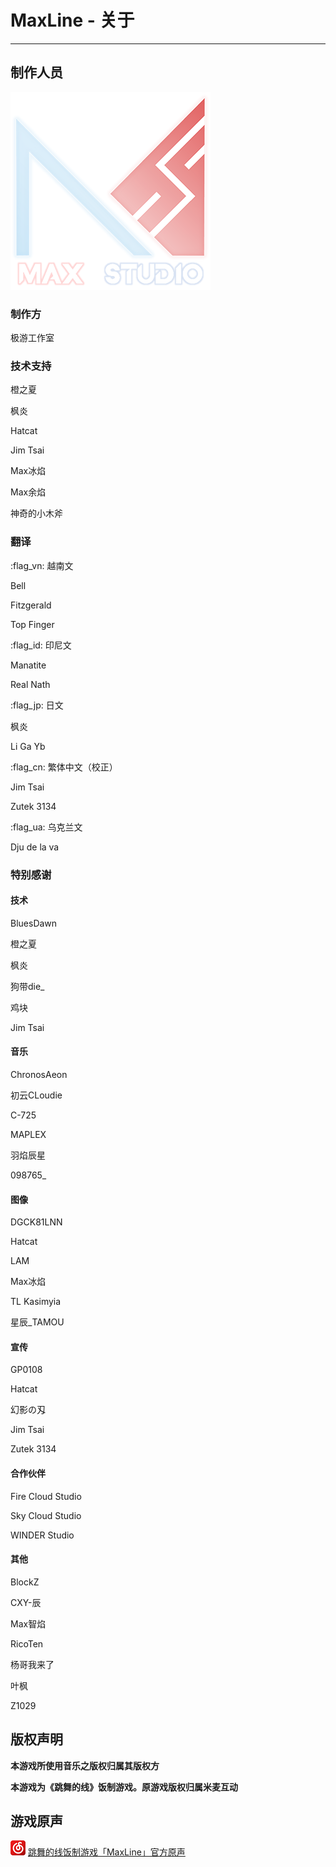 # MaxLine - 关于
*****
## 制作人员
![studio](img/studio.png)

### 制作方
极游工作室

### 技术支持
橙之夏

枫炎

Hatcat

Jim Tsai

Max冰焰

Max余焰

神奇的小木斧

### 翻译
:flag_vn: 越南文

Bell

Fitzgerald

Top Finger

:flag_id: 印尼文

Manatite

Real Nath

:flag_jp: 日文

枫炎

Li Ga Yb

:flag_cn: 繁体中文（校正）

Jim Tsai

Zutek 3134

:flag_ua: 乌克兰文

Dju de la va

### 特别感谢
#### 技术
BluesDawn

橙之夏

枫炎

狗带die_

鸡块

Jim Tsai

#### 音乐
ChronosAeon

初云CLoudie

C-725

MAPLEX

羽焰辰星

098765_

#### 图像
DGCK81LNN

Hatcat

LAM

Max冰焰

TL Kasimyia

星辰_TAMOU

#### 宣传
GP0108

Hatcat

幻影の刄

Jim Tsai

Zutek 3134

#### 合作伙伴
Fire Cloud Studio

Sky Cloud Studio

WINDER Studio

#### 其他
BlockZ

CXY-辰

Max智焰

RicoTen

杨哥我来了

叶枫

Z1029

## 版权声明
**本游戏所使用音乐之版权归属其版权方**

**本游戏为《跳舞的线》饭制游戏。原游戏版权归属米麦互动**

## 游戏原声
![music](img/music.png) [跳舞的线饭制游戏「MaxLine」官方原声](https://music.163.com/djradio?id=1004185369 "网易云音乐")